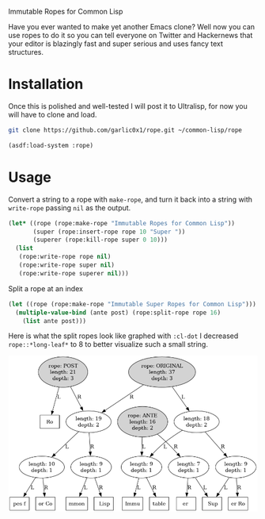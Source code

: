 Immutable Ropes for Common Lisp

Have you ever wanted to make yet another Emacs clone?  Well now you
can use ropes to do it so you can tell everyone on Twitter and
Hackernews that your editor is blazingly fast and super serious and
uses fancy text structures.

# Installation

Once this is polished and well-tested I will post it to Ultralisp, for
now you will have to clone and load.

```bash
git clone https://github.com/garlic0x1/rope.git ~/common-lisp/rope
```

```lisp
(asdf:load-system :rope)
```

# Usage

Convert a string to a rope with `make-rope`, and turn it back into a
string with `write-rope` passing `nil` as the output.

```lisp
(let* ((rope (rope:make-rope "Immutable Ropes for Common Lisp"))
       (super (rope:insert-rope rope 10 "Super "))
       (superer (rope:kill-rope super 0 10)))
  (list
   (rope:write-rope rope nil)
   (rope:write-rope super nil)
   (rope:write-rope superer nil)))
```

Split a rope at an index

```lisp
(let ((rope (rope:make-rope "Immutable Super Ropes for Common Lisp")))
  (multiple-value-bind (ante post) (rope:split-rope rope 16)
    (list ante post)))
```

Here is what the split ropes look like graphed with `:cl-dot` I
decreased `rope::*long-leaf*` to 8 to better visualize such a small
string.

![Split Rope](screenshots/split.png)